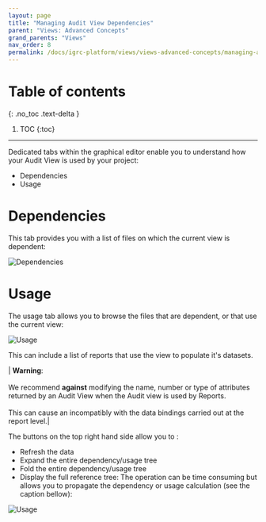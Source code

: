 ```yaml
---
layout: page
title: "Managing Audit View Dependencies"
parent: "Views: Advanced Concepts"
grand_parents: "Views"
nav_order: 8
permalink: /docs/igrc-platform/views/views-advanced-concepts/managing-audit-view-depedencies/
---
```


# Table of contents
{: .no_toc .text-delta }

1. TOC
{:toc}
---

Dedicated tabs within the graphical editor enable you to understand how your Audit View is used by your project:     

- Dependencies
- Usage   

# Dependencies

This tab provides you with a list of files on which the current view is dependent:   

![Dependencies]({{site.baseurl}}/docs/igrc-platform/views/advanced-concepts/images/viewdependencies.png "Dependencies")           

# Usage  

The usage tab allows you to browse the files that are dependent, or that use the current view:     

![Usage]({{site.baseurl}}/docs/igrc-platform/views/advanced-concepts/images/viewusages.png "Usage")           

This can include a list of reports that use the view to populate it's datasets.  

| **Warning**: <br><br> We recommend **against** modifying the name, number or type of attributes returned by an Audit View when the Audit view is used by Reports.<br><br>This can cause an incompatibly with the data bindings carried out at the report level.|   

The buttons on the top right hand side allow you to :     

- Refresh the data
- Expand the entire dependency/usage tree
- Fold the entire dependency/usage tree
- Display the full reference tree: The operation can be time consuming but allows you to propagate the dependency or usage calculation (see the caption bellow):  

![Usage]({{site.baseurl}}/docs/igrc-platform/views/advanced-concepts/images/viewexpandedusage.png "Usage")           

